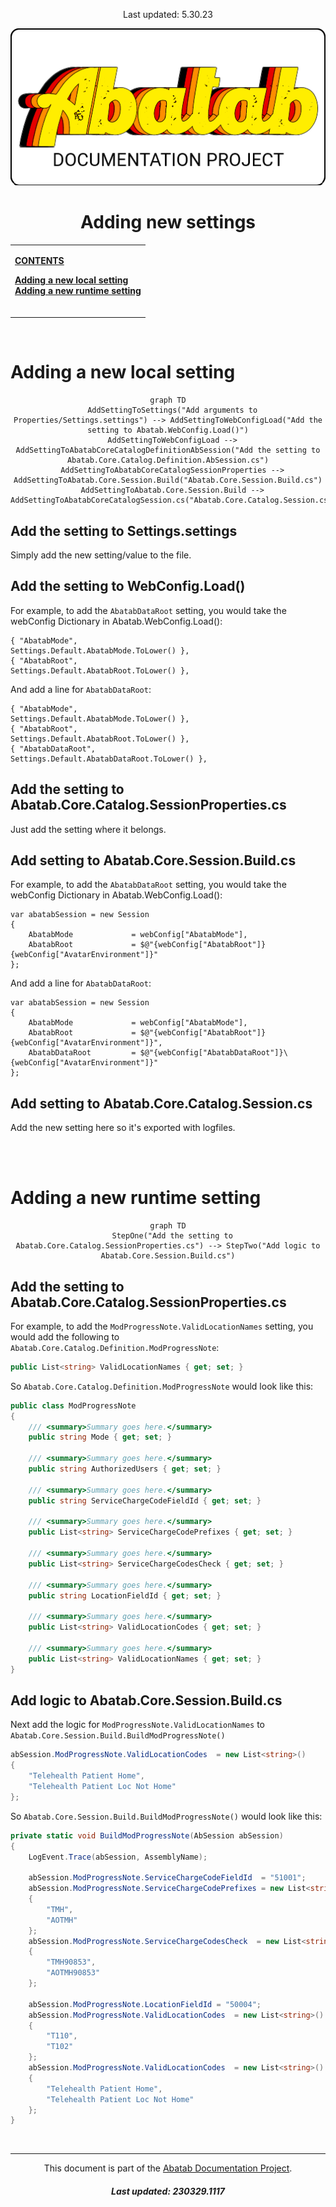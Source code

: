 <!--
This documentation is incomplete.
-->

<div align="center">

  Last updated: 5.30.23

  ![AbatabDocumentationProjectLogo](../../../../../.github/images/logo/docproj/AbatabDocumentationProjectLogo.png)

  <h1>
    Adding new settings
  </h1>

</div>

<div>

</div>

<!-- The HTML indentations have to stay this way to work. -->
<table>
<tr>
<td>

  <b><u>CONTENTS</u><b>

  [Adding a new local setting](#adding-a-new-local-setting)<br>
  [Adding a new runtime setting](#adding-a-new-runtime-setting)<br>
  
  <br>

</td>
</tr>
</table>

<br>

# Adding a new local setting 

<!--
  *****************************************
  This section needs to be reviewed/updated
  *****************************************
-->

<div align="center">

```mermaid
graph TD
  AddSettingToSettings("Add arguments to Properties/Settings.settings") --> AddSettingToWebConfigLoad("Add the setting to Abatab.WebConfig.Load()")
  AddSettingToWebConfigLoad --> AddSettingToAbatabCoreCatalogDefinitionAbSession("Add the setting to Abatab.Core.Catalog.Definition.AbSession.cs")
  AddSettingToAbatabCoreCatalogSessionProperties --> AddSettingToAbatab.Core.Session.Build("Abatab.Core.Session.Build.cs")
  AddSettingToAbatab.Core.Session.Build --> AddSettingToAbatabCoreCatalogSession.cs("Abatab.Core.Catalog.Session.cs")
```

</div>

## Add the setting to Settings.settings

Simply add the new setting/value to the file.

## Add the setting to WebConfig.Load()

For example, to add the `AbatabDataRoot` setting, you would take the webConfig Dictionary in Abatab.WebConfig.Load():

```
{ "AbatabMode",                             Settings.Default.AbatabMode.ToLower() },
{ "AbatabRoot",                             Settings.Default.AbatabRoot.ToLower() },
```

And add a line for `AbatabDataRoot`:

```
{ "AbatabMode",                             Settings.Default.AbatabMode.ToLower() },
{ "AbatabRoot",                             Settings.Default.AbatabRoot.ToLower() },
{ "AbatabDataRoot",                         Settings.Default.AbatabDataRoot.ToLower() },
```

## Add the setting to Abatab.Core.Catalog.SessionProperties.cs

Just add the setting where it belongs.

## Add setting to Abatab.Core.Session.Build.cs

For example, to add the `AbatabDataRoot` setting, you would take the webConfig Dictionary in Abatab.WebConfig.Load():

```
var abatabSession = new Session
{
    AbatabMode             = webConfig["AbatabMode"],
    AbatabRoot             = $@"{webConfig["AbatabRoot"]}{webConfig["AvatarEnvironment"]}"
};
```

And add a line for `AbatabDataRoot`:

```
var abatabSession = new Session
{
    AbatabMode             = webConfig["AbatabMode"],
    AbatabRoot             = $@"{webConfig["AbatabRoot"]}{webConfig["AvatarEnvironment"]}",
    AbatabDataRoot         = $@"{webConfig["AbatabDataRoot"]}\{webConfig["AvatarEnvironment"]}"
};
```

## Add setting to Abatab.Core.Catalog.Session.cs

Add the new setting here so it's exported with logfiles.

<br>
<br>

# Adding a new runtime setting <!-- Last updated: 230329.1121 -->

<div align="center">

```mermaid
graph TD
  StepOne("Add the setting to Abatab.Core.Catalog.SessionProperties.cs") --> StepTwo("Add logic to Abatab.Core.Session.Build.cs")
```

</div>

## Add the setting to Abatab.Core.Catalog.SessionProperties.cs

For example, to add the `ModProgressNote.ValidLocationNames` setting, you would add the following to `Abatab.Core.Catalog.Definition.ModProgressNote`:

```csharp
public List<string> ValidLocationNames { get; set; }
```

So `Abatab.Core.Catalog.Definition.ModProgressNote` would look like this:

```csharp
public class ModProgressNote
{
    /// <summary>Summary goes here.</summary>
    public string Mode { get; set; }

    /// <summary>Summary goes here.</summary>
    public string AuthorizedUsers { get; set; }

    /// <summary>Summary goes here.</summary>
    public string ServiceChargeCodeFieldId { get; set; }

    /// <summary>Summary goes here.</summary>
    public List<string> ServiceChargeCodePrefixes { get; set; }

    /// <summary>Summary goes here.</summary>
    public List<string> ServiceChargeCodesCheck { get; set; }

    /// <summary>Summary goes here.</summary>
    public string LocationFieldId { get; set; }

    /// <summary>Summary goes here.</summary>
    public List<string> ValidLocationCodes { get; set; }

    /// <summary>Summary goes here.</summary>
    public List<string> ValidLocationNames { get; set; }
}
```

## Add logic to Abatab.Core.Session.Build.cs

Next add the logic for `ModProgressNote.ValidLocationNames` to `Abatab.Core.Session.Build.BuildModProgressNote()`

```csharp
abSession.ModProgressNote.ValidLocationCodes  = new List<string>()
{
    "Telehealth Patient Home",
    "Telehealth Patient Loc Not Home"
};
```

So `Abatab.Core.Session.Build.BuildModProgressNote()` would look like this:

```csharp
private static void BuildModProgressNote(AbSession abSession)
{
    LogEvent.Trace(abSession, AssemblyName);

    abSession.ModProgressNote.ServiceChargeCodeFieldId  = "51001";
    abSession.ModProgressNote.ServiceChargeCodePrefixes = new List<string>()
    {
        "TMH",
        "AOTMH"
    };
    abSession.ModProgressNote.ServiceChargeCodesCheck  = new List<string>()
    {
        "TMH90853",
        "AOTMH90853"
    };

    abSession.ModProgressNote.LocationFieldId = "50004";
    abSession.ModProgressNote.ValidLocationCodes  = new List<string>()
    {
        "T110",
        "T102"
    };
    abSession.ModProgressNote.ValidLocationCodes  = new List<string>()
    {
        "Telehealth Patient Home",
        "Telehealth Patient Loc Not Home"
    };
}
```

<br>

***

<div align="center">

  This document is part of the [Abatab Documentation Project](../Abatab%20Documentation%20Project.md).

  <h5>
    Last updated: 230329.1117
  </h5>

</div>
